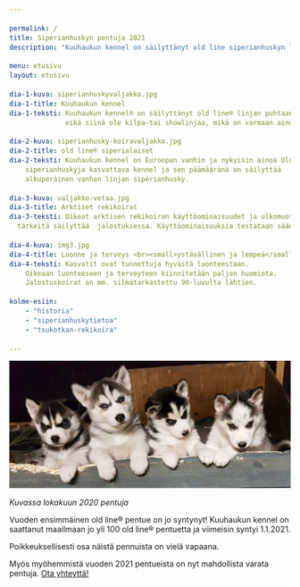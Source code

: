 ```yaml
---

permalink: /
title: Siperianhuskyn pentuja 2021
description: "Kuuhaukun kennel on säilyttänyt old line siperianhuskyn linjan puhtaana 40 vuotta eikä siinä ole kilpa-tai showlinjaa"

menu: etusivu
layout: etusivu

dia-1-kuva: siperianhuskyvaljakko.jpg
dia-1-title: Kuuhaukun kennel
dia-1-teksti: Kuuhaukun kennel® on säilyttänyt old line® linjan puhtaana 40 vuotta
              eikä siinä ole kilpa-tai showlinjaa, mikä on varmaan ainutlaatuista minkään rodun  historiassa.

dia-2-kuva: siperianhusky-koiravaljakko.jpg
dia-2-title: old line® siperialaiset
dia-2-teksti: Kuuhaukun kennel on Euroopan vanhin ja nykyisin ainoa Old line®
    siperianhuskyja kasvattava kennel ja sen päämääränä on säilyttää 
    alkuperäinen vanhan linjan siperianhusky.

dia-3-kuva: valjakko-vetaa.jpg
dia-3-title: Arktiset rekikoirat
dia-3-teksti: Oikeat arktisen rekikoiran käyttöominaisuudet ja ulkomuoto ovat 
  tärkeitä säilyttää  jalostuksessa. Käyttöominaisuuksia testataan säännöllisellä harjoittelulla.
  
dia-4-kuva: img3.jpg
dia-4-title: Luonne ja terveys <br><small>ystävällinen ja lempeä</small>
dia-4-teksti: Kasvatit ovat tunnettuja hyvästä luonteestaan. 
    Oikeaan luonteeseen ja terveyteen kiinnitetään paljon huomiota. 
    Jalostuskoirat on mm. silmätarkastettu 90-luvulta lähtien.
    
kolme-esiin:
    - "historia"
    - "siperianhuskytietoa"
    - "tsukotkan-rekikoira" 

---
```


![Siperianhusky pennut 2020 pentueesta](images/siperianhusky-pennut-2020.png)

*Kuvassa lokakuun 2020 pentuja*

Vuoden ensimmäinen old line® pentue on jo syntynyt! Kuuhaukun kennel on saattanut maailmaan jo yli 100 old line® pentuetta ja viimeisin syntyi 1.1.2021. 

Poikkeuksellisesti osa näistä pennuista on vielä vapaana. 

Myös myöhemmistä vuoden 2021 pentueista on nyt mahdollista varata pentuja.  [Ota yhteyttä!](yhteystiedot)

<a href="http://siperianhusky.net/" target="_blank" style="color:rgba(0,0,0,0);">siperianhusky</a>

